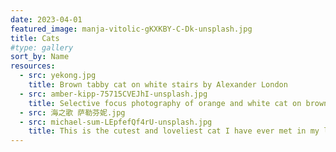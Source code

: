 ```yaml
---
date: 2023-04-01
featured_image: manja-vitolic-gKXKBY-C-Dk-unsplash.jpg
title: Cats
#type: gallery
sort_by: Name
resources:
  - src: yekong.jpg
    title: Brown tabby cat on white stairs by Alexander London
  - src: amber-kipp-75715CVEJhI-unsplash.jpg
    title: Selective focus photography of orange and white cat on brown table by Amber Kipp
  - src: 海之歌 萨勒芬妮.jpg
  - src: michael-sum-LEpfefQf4rU-unsplash.jpg
    title: This is the cutest and loveliest cat I have ever met in my life. He is BU BU, a cat with 6 fingers, which is unusual, but in fact, smarter than any cat. He meows every time he sees me, and jumps to my bed and sits with me.
---
```

